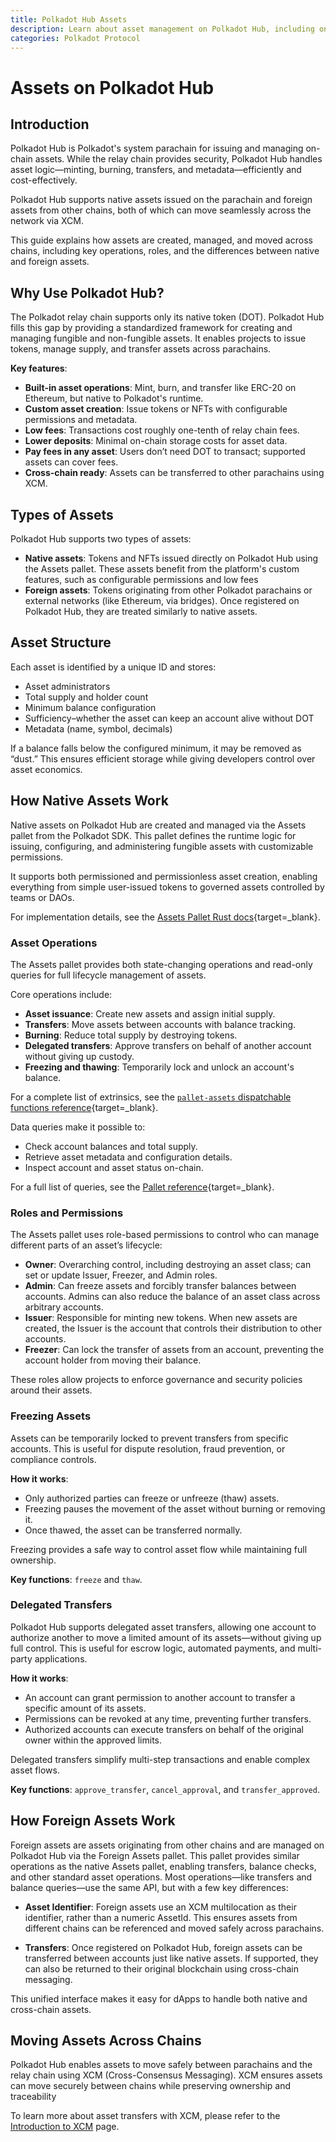 ```yaml
---
title: Polkadot Hub Assets
description: Learn about asset management on Polkadot Hub, including on-chain assets, foreign asset integration, and XCM for cross-chain asset transfers.
categories: Polkadot Protocol
---
```


# Assets on Polkadot Hub

## Introduction

Polkadot Hub is Polkadot's system parachain for issuing and managing on-chain assets. While the relay chain provides security, Polkadot Hub handles asset logic—minting, burning, transfers, and metadata—efficiently and cost-effectively.

Polkadot Hub supports native assets issued on the parachain and foreign assets from other chains, both of which can move seamlessly across the network via XCM.

This guide explains how assets are created, managed, and moved across chains, including key operations, roles, and the differences between native and foreign assets.

## Why Use Polkadot Hub?

The Polkadot relay chain supports only its native token (DOT). Polkadot Hub fills this gap by providing a standardized framework for creating and managing fungible and non-fungible assets. It enables projects to issue tokens, manage supply, and transfer assets across parachains.

**Key features**:

- **Built-in asset operations**: Mint, burn, and transfer like ERC-20 on Ethereum, but native to Polkadot's runtime.
- **Custom asset creation**: Issue tokens or NFTs with configurable permissions and metadata.
- **Low fees**: Transactions cost roughly one-tenth of relay chain fees.
- **Lower deposits**: Minimal on-chain storage costs for asset data.
- **Pay fees in any asset**: Users don’t need DOT to transact; supported assets can cover fees.
- **Cross-chain ready**: Assets can be transferred to other parachains using XCM.

## Types of Assets

Polkadot Hub supports two types of assets:

- **Native assets**: Tokens and NFTs issued directly on Polkadot Hub using the Assets pallet. These assets benefit from the platform's custom features, such as configurable permissions and low fees
- **Foreign assets**: Tokens originating from other Polkadot parachains or external networks (like Ethereum, via bridges). Once registered on Polkadot Hub, they are treated similarly to native assets.

## Asset Structure

Each asset is identified by a unique ID and stores:

- Asset administrators
- Total supply and holder count
- Minimum balance configuration
- Sufficiency–whether the asset can keep an account alive without DOT
- Metadata (name, symbol, decimals)

If a balance falls below the configured minimum, it may be removed as “dust.” This ensures efficient storage while giving developers control over asset economics.

## How Native Assets Work

Native assets on Polkadot Hub are created and managed via the Assets pallet from the Polkadot SDK. This pallet defines the runtime logic for issuing, configuring, and administering fungible assets with customizable permissions.

It supports both permissioned and permissionless asset creation, enabling everything from simple user-issued tokens to governed assets controlled by teams or DAOs.

For implementation details, see the [Assets Pallet Rust docs](https://paritytech.github.io/polkadot-sdk/master/pallet_assets/index.html){target=\_blank}.

### Asset Operations

The Assets pallet provides both state-changing operations and read-only queries for full lifecycle management of assets.

Core operations include:

- **Asset issuance**: Create new assets and assign initial supply.
- **Transfers**: Move assets between accounts with balance tracking.
- **Burning**: Reduce total supply by destroying tokens.
- **Delegated transfers**: Approve transfers on behalf of another account without giving up custody.
- **Freezing and thawing**: Temporarily lock and unlock an account's balance.

For a complete list of extrinsics, see the [`pallet-assets` dispatchable functions reference](https://docs.rs/pallet-assets/latest/pallet_assets/pallet/enum.Call.html){target=\_blank}.

Data queries make it possible to:

- Check account balances and total supply.
- Retrieve asset metadata and configuration details.
- Inspect account and asset status on-chain.

For a full list of queries, see the [Pallet reference](https://docs.rs/pallet-assets/latest/pallet_assets/pallet/struct.Pallet.html){target=\_blank}.

### Roles and Permissions

The Assets pallet uses role-based permissions to control who can manage different parts of an asset’s lifecycle:

- **Owner**: Overarching control, including destroying an asset class; can set or update Issuer, Freezer, and Admin roles.
- **Admin**: Can freeze assets and forcibly transfer balances between accounts. Admins can also reduce the balance of an asset class across arbitrary accounts.
- **Issuer**: Responsible for minting new tokens. When new assets are created, the Issuer is the account that controls their distribution to other accounts.
- **Freezer**: Can lock the transfer of assets from an account, preventing the account holder from moving their balance.

These roles allow projects to enforce governance and security policies around their assets.

### Freezing Assets

Assets can be temporarily locked to prevent transfers from specific accounts. This is useful for dispute resolution, fraud prevention, or compliance controls.

**How it works**:

- Only authorized parties can freeze or unfreeze (thaw) assets.
- Freezing pauses the movement of the asset without burning or removing it.
- Once thawed, the asset can be transferred normally.

Freezing provides a safe way to control asset flow while maintaining full ownership.

**Key functions**: `freeze` and `thaw`.

### Delegated Transfers

Polkadot Hub supports delegated asset transfers, allowing one account to authorize another to move a limited amount of its assets—without giving up full control. This is useful for escrow logic, automated payments, and multi-party applications.

**How it works**:

- An account can grant permission to another account to transfer a specific amount of its assets.
- Permissions can be revoked at any time, preventing further transfers.
- Authorized accounts can execute transfers on behalf of the original owner within the approved limits.

Delegated transfers simplify multi-step transactions and enable complex asset flows.

**Key functions**: `approve_transfer`, `cancel_approval`, and `transfer_approved`.

## How Foreign Assets Work

Foreign assets are assets originating from other chains and are managed on Polkadot Hub via the Foreign Assets pallet. This pallet provides similar operations as the native Assets pallet, enabling transfers, balance checks, and other standard asset operations. Most operations—like transfers and balance queries—use the same API, but with a few key differences:

- **Asset Identifier**: Foreign assets use an XCM multilocation as their identifier, rather than a numeric AssetId. This ensures assets from different chains can be referenced and moved safely across parachains.

- **Transfers**: Once registered on Polkadot Hub, foreign assets can be transferred between accounts just like native assets. If supported, they can also be returned to their original blockchain using cross-chain messaging.

This unified interface makes it easy for dApps to handle both native and cross-chain assets.

## Moving Assets Across Chains

Polkadot Hub enables assets to move safely between parachains and the relay chain using XCM (Cross-Consensus Messaging). XCM ensures assets can move securely between chains while preserving ownership and traceability

To learn more about asset transfers with XCM, please refer to the [Introduction to XCM](/parachains/interoperability/get-started/) page.
